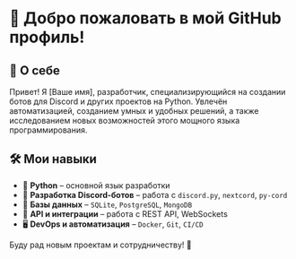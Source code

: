 # 🤖 Добро пожаловать в мой GitHub профиль!

## 🚀 О себе
Привет! Я [Ваше имя], разработчик, специализирующийся на создании ботов для Discord и других проектов на Python. Увлечён автоматизацией, созданием умных и удобных решений, а также исследованием новых возможностей этого мощного языка программирования.

## 🛠️ Мои навыки
- 🐍 **Python** – основной язык разработки
- 🤖 **Разработка Discord-ботов** – работа с `discord.py`, `nextcord`, `py-cord`
- 💾 **Базы данных** – `SQLite`, `PostgreSQL`, `MongoDB`
- 🔄 **API и интеграции** – работа с REST API, WebSockets
- 🖥 **DevOps и автоматизация** – `Docker`, `Git`, `CI/CD`


Буду рад новым проектам и сотрудничеству! 🚀
